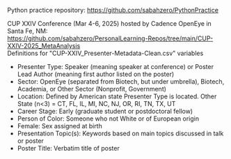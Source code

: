Python practice repository: https://github.com/sabahzero/PythonPractice

CUP XXIV Conference (Mar 4-6, 2025) hosted by Cadence OpenEye in Santa Fe, NM: <br/> https://github.com/sabahzero/PersonalLearning-Repos/tree/main/CUP-XXIV-2025_MetaAnalysis
<br/>
Definitions for "CUP-XXIV_Presenter-Metadata-Clean.csv" variables
- Presenter Type: Speaker (meaning speaker at conference) or Poster Lead Author (meaning first author listed on the poster)
- Sector: OpenEye (separated from Biotech, but under umbrella), Biotech, Academia, or Other Sector (Nonprofit, Government)
- Location: Defined by American state Presenter Type is located. Other State (n<3) = CT, FL, IL, MI, NC, NJ, OR, RI, TN, TX, UT
- Career Stage: Early (graduate student or postdoctoral fellow)
- Person of Color: Someone who not White or of European origin
- Female: Sex assigned at birth
- Presentation Topic(s): Keywords based on main topics discussed in talk or poster
- Poster Title: Verbatim title of poster